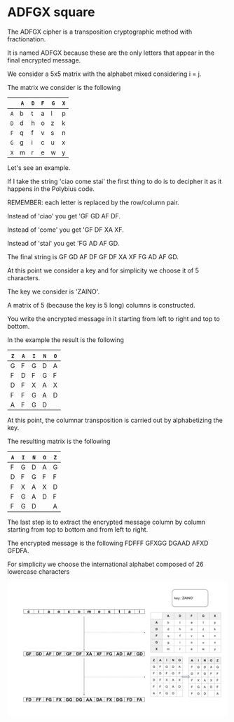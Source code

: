 # ADFGX square

The ADFGX cipher is a transposition cryptographic method with fractionation.

It is named ADFGX because these are the only letters that appear in the final encrypted message.

We consider a 5x5 matrix with the alphabet mixed considering i = j.

The matrix we consider is the following

<table>
    <thead>
      <tr>
        <th></th>
        <th><code>A</code></th>
        <th><code>D</code></th>
        <th><code>F</code></th>
        <th><code>G</code></th>
        <th><code>X</code></th>
      </tr>
    </thead>
    <tbody>
        <tr>
            <td><code>A</code></td>
            <td>b</td>
            <td>t</td>
            <td>a</td>
            <td>l</td>
            <td>p</td>
        </tr>
        <tr>
            <td><code>D</code></td>
            <td>d</td>
            <td>h</td>
            <td>o</td>
            <td>z</td>
            <td>k</td>
        </tr>
        <tr>
            <td><code>F</code></td>
            <td>q</td>
            <td>f</td>
            <td>v</td>
            <td>s</td>
            <td>n</td>
        </tr>
        <tr>
            <td><code>G</code></td>
            <td>g</td>
            <td>i</td>
            <td>c</td>
            <td>u</td>
            <td>x</td>
        </tr>
       <tr>
            <td><code>X</code></td>
            <td>m</td>
            <td>r</td>
            <td>e</td>
            <td>w</td>
            <td>y</td>
        </tr>
    </tbody>
  </table>

Let's see an example.


If I take the string 'ciao come stai' the first thing to do is to decipher it as it happens in the Polybius code.

REMEMBER: each letter is replaced by the row/column pair.

Instead of 'ciao' you get 'GF GD AF DF.

Instead of 'come' you get 'GF DF XA XF.

Instead of 'stai' you get 'FG AD AF GD.

The final string is GF GD AF DF GF DF XA XF FG AD AF GD.

At this point we consider a key and for simplicity we choose it of 5 characters.

The key we consider is 'ZAINO'.

A matrix of 5 (because the key is 5 long) columns is constructed.

You write the encrypted message in it starting from left to right and top to bottom.

In the example the result is the following

<table>
    <thead>
      <tr>
        <th><code>Z</code></th>
        <th><code>A</code></th>
        <th><code>I</code></th>
        <th><code>N</code></th>
        <th><code>O</code></th>
      </tr>
    </thead>
    <tbody>
        <tr>
            <td>G</td>
            <td>F</td>
            <td>G</td>
            <td>D</td>
            <td>A</td>
        </tr>
        <tr>
            <td>F</td>
            <td>D</td>
            <td>F</td>
            <td>G</td>
            <td>F</td>
        </tr>
        <tr>
            <td>D</td>
            <td>F</td>
            <td>X</td>
            <td>A</td>
            <td>X</td>
        </tr>
        <tr>
            <td>F</td>
            <td>F</td>
            <td>G</td>
            <td>A</td>
            <td>D</td>
        </tr>
       <tr>
            <td>A</td>
            <td>F</td>
            <td>G</td>
            <td>D</td>
            <td> </td>
        </tr>
    </tbody>
  </table>

At this point, the columnar transposition is carried out by alphabetizing the key.

The resulting matrix is ​​the following

<table>
    <thead>
      <tr>
        <th><code>A</code></th>
        <th><code>I</code></th>
        <th><code>N</code></th>
        <th><code>O</code></th>
        <th><code>Z</code></th>
      </tr>
    </thead>
    <tbody>
        <tr>
            <td>F</td>
            <td>G</td>
            <td>D</td>
            <td>A</td>
            <td>G</td>
        </tr>
        <tr>
            <td>D</td>
            <td>F</td>
            <td>G</td>
            <td>F</td>
            <td>F</td>
        </tr>
        <tr>
            <td>F</td>
            <td>X</td>
            <td>A</td>
            <td>X</td>
            <td>D</td>
        </tr>
        <tr>
            <td>F</td>
            <td>G</td>
            <td>A</td>
            <td>D</td>
            <td>F</td>
        </tr>
       <tr>
            <td>F</td>
            <td>G</td>
            <td>D</td>
            <td> </td>
            <td>A</td>
        </tr>
    </tbody>
  </table>

The last step is to extract the encrypted message column by column starting from top to bottom and from left to right.

The encrypted message is the following FDFFF GFXGG DGAAD AFXD GFDFA.

For simplicity we choose the international alphabet composed of 26 lowercase characters

![ADFGX square](https://github.com/mariocuomo/encryption_methods/blob/main/images/ADFGXcipher.png)
